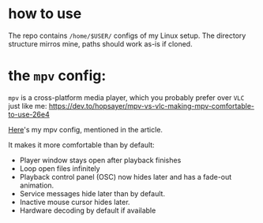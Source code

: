 # how to use
The repo contains `/home/$USER/` configs of my Linux setup. 
The directory structure mirros mine, paths should work as-is if cloned. 

# the `mpv` config:
`mpv` is a cross-platform media player, which you probably prefer over `VLC` just like me: 
https://dev.to/hopsayer/mpv-vs-vlc-making-mpv-comfortable-to-use-26e4

[Here](https://github.com/hopsayer/personal-linux-configs/tree/main/.config/mpv)'s my mpv config, mentioned in the article. 
 
It makes it more comfortable than by default:

* Player window stays open after playback finishes
* Loop open files infinitely
* Playback control panel (OSC) now hides later and has a fade-out animation.
* Service messages hide later than by default. 
* Inactive mouse cursor hides later. 
* Hardware decoding by default if available
